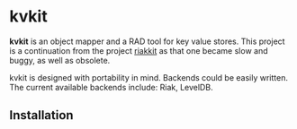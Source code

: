 kvkit
=====

**kvkit** is an object mapper and a RAD tool for key value stores.
This project is a continuation from the project [riakkit][rk] as that
one became slow and buggy, as well as obsolete.

[rk]: https://github.com/shuhaowu/riakkit

kvkit is designed with portability in mind. Backends could be easily
written. The current available backends include: Riak, LevelDB.

Installation
------------

